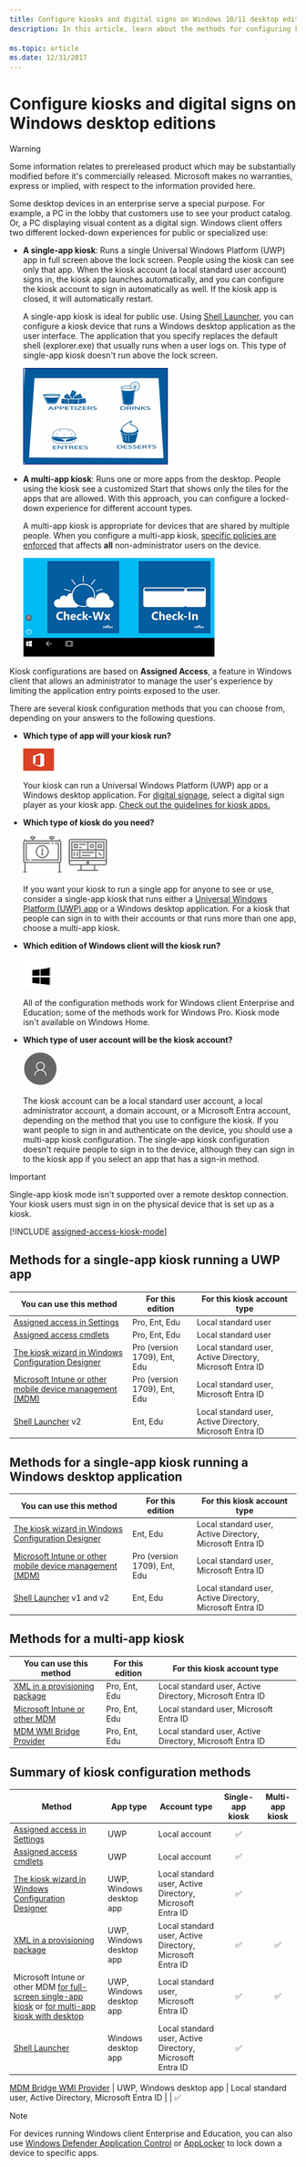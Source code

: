 ```yaml
---
title: Configure kiosks and digital signs on Windows 10/11 desktop editions
description: In this article, learn about the methods for configuring kiosks and digital signs on Windows 10 or Windows 11 desktop editions.

ms.topic: article
ms.date: 12/31/2017
---
```


# Configure kiosks and digital signs on Windows desktop editions

>[!WARNING]
>Some information relates to prereleased product which may be substantially modified before it's commercially released. Microsoft makes no warranties, express or implied, with respect to the information provided here.

Some desktop devices in an enterprise serve a special purpose. For example, a PC in the lobby that customers use to see your product catalog. Or, a PC displaying visual content as a digital sign. Windows client offers two different locked-down experiences for public or specialized use:

- **A single-app kiosk**: Runs a single Universal Windows Platform (UWP) app in full screen above the lock screen. People using the kiosk can see only that app. When the kiosk account (a local standard user account) signs in, the kiosk app launches automatically, and you can configure the kiosk account to sign in automatically as well. If the kiosk app is closed, it will automatically restart.

  A single-app kiosk is ideal for public use. Using [Shell Launcher](kiosk-shelllauncher.md), you can configure a kiosk device that runs a Windows desktop application as the user interface. The application that you specify replaces the default shell (explorer.exe) that usually runs when a user logs on. This type of single-app kiosk doesn't run above the lock screen.

  ![Illustration of a full-screen kiosk experience that runs one app on a Windows client device.](images/kiosk-fullscreen.png)

- **A multi-app kiosk**: Runs one or more apps from the desktop. People using the kiosk see a customized Start that shows only the tiles for the apps that are allowed. With this approach, you can configure a locked-down experience for different account types.

  A multi-app kiosk is appropriate for devices that are shared by multiple people. When you configure a multi-app kiosk, [specific policies are enforced](kiosk-policies.md) that affects **all** non-administrator users on the device.

  ![Illustration of a kiosk Start screen that runs multiple apps on a Windows client device.](images/kiosk-desktop.png)

Kiosk configurations are based on **Assigned Access**, a feature in Windows client that allows an administrator to manage the user's experience by limiting the application entry points exposed to the user.

There are several kiosk configuration methods that you can choose from, depending on your answers to the following questions.

- **Which type of app will your kiosk run?**

    ![icon that represents apps.](images/office-logo.png)

    Your kiosk can run a Universal Windows Platform (UWP) app or a Windows desktop application. For [digital signage](setup-digital-signage.md), select a digital sign player as your kiosk app. [Check out the guidelines for kiosk apps.](guidelines-for-assigned-access-app.md)

- **Which type of kiosk do you need?**

    ![icon that represents a kiosk.](images/kiosk.png)

    If you want your kiosk to run a single app for anyone to see or use, consider a single-app kiosk that runs either a [Universal Windows Platform (UWP) app](#methods-for-a-single-app-kiosk-running-a-uwp-app) or a Windows desktop application. For a kiosk that people can sign in to with their accounts or that runs more than one app, choose a multi-app kiosk.

- **Which edition of Windows client will the kiosk run?**

    ![icon that represents Windows.](images/windows.png)

    All of the configuration methods work for Windows client Enterprise and Education; some of the methods work for Windows Pro. Kiosk mode isn't available on Windows Home.

- **Which type of user account will be the kiosk account?**

    ![icon that represents a user account.](images/user.png)

    The kiosk account can be a local standard user account, a local administrator account, a domain account, or a Microsoft Entra account, depending on the method that you use to configure the kiosk. If you want people to sign in and authenticate on the device, you should use a multi-app kiosk configuration. The single-app kiosk configuration doesn't require people to sign in to the device, although they can sign in to the kiosk app if you select an app that has a sign-in method.

>[!IMPORTANT]
>Single-app kiosk mode isn't supported over a remote desktop connection. Your kiosk users must sign in on the physical device that is set up as a kiosk.

[!INCLUDE [assigned-access-kiosk-mode](../../../includes/licensing/assigned-access-kiosk-mode.md)]

## Methods for a single-app kiosk running a UWP app

You can use this method | For this edition | For this kiosk account type
--- | --- | ---
[Assigned access in Settings](kiosk-single-app.md) | Pro, Ent, Edu | Local standard user
[Assigned access cmdlets](kiosk-single-app.md)  | Pro, Ent, Edu | Local standard user
[The kiosk wizard in Windows Configuration Designer](kiosk-single-app.md)  | Pro (version 1709), Ent, Edu | Local standard user, Active Directory, Microsoft Entra ID
[Microsoft Intune or other mobile device management (MDM)](kiosk-single-app.md) | Pro (version 1709), Ent, Edu | Local standard user, Microsoft Entra ID
[Shell Launcher](kiosk-shelllauncher.md) v2 | Ent, Edu | Local standard user, Active Directory, Microsoft Entra ID

## Methods for a single-app kiosk running a Windows desktop application

You can use this method | For this edition | For this kiosk account type
--- | --- | ---
[The kiosk wizard in Windows Configuration Designer](kiosk-single-app.md) | Ent, Edu | Local standard user, Active Directory, Microsoft Entra ID
[Microsoft Intune or other mobile device management (MDM)](kiosk-single-app.md) | Pro (version 1709), Ent, Edu | Local standard user, Microsoft Entra ID
[Shell Launcher](kiosk-shelllauncher.md) v1 and v2 | Ent, Edu | Local standard user, Active Directory, Microsoft Entra ID

## Methods for a multi-app kiosk

You can use this method | For this edition | For this kiosk account type
--- | --- | ---
[XML in a provisioning package](lock-down-windows-10-to-specific-apps.md) | Pro, Ent, Edu | Local standard user, Active Directory, Microsoft Entra ID
[Microsoft Intune or other MDM](lock-down-windows-10-to-specific-apps.md) | Pro, Ent, Edu | Local standard user, Microsoft Entra ID
[MDM WMI Bridge Provider](kiosk-mdm-bridge.md) | Pro, Ent, Edu | Local standard user, Active Directory, Microsoft Entra ID

## Summary of kiosk configuration methods

Method | App type | Account type | Single-app kiosk | Multi-app kiosk
--- | --- | --- | :---: | :---:
[Assigned access in Settings](kiosk-single-app.md) | UWP | Local account | ✅  |
[Assigned access cmdlets](kiosk-single-app.md) | UWP | Local account | ✅ |
[The kiosk wizard in Windows Configuration Designer](kiosk-single-app.md) | UWP, Windows desktop app | Local standard user, Active Directory, Microsoft Entra ID | ✅  |
[XML in a provisioning package](lock-down-windows-10-to-specific-apps.md)  | UWP, Windows desktop app | Local standard user, Active Directory, Microsoft Entra ID | ✅  | ✅
Microsoft Intune or other MDM [for full-screen single-app kiosk](kiosk-single-app.md) or [for multi-app kiosk with desktop](lock-down-windows-10-to-specific-apps.md) | UWP, Windows desktop app | Local standard user, Microsoft Entra ID | ✅ | ✅
[Shell Launcher](kiosk-shelllauncher.md) |Windows desktop app | Local standard user, Active Directory, Microsoft Entra ID | ✅ |

[MDM Bridge WMI Provider](kiosk-mdm-bridge.md) | UWP, Windows desktop app | Local standard user, Active Directory, Microsoft Entra ID |  | ✅

>[!NOTE]
>For devices running Windows client Enterprise and Education, you can also use [Windows Defender Application Control](/windows/security/threat-protection/windows-defender-application-control/windows-defender-application-control) or [AppLocker](lock-down-windows-10-applocker.md) to lock down a device to specific apps.
